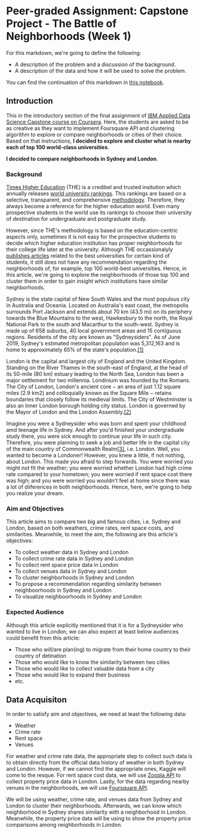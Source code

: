 # Peer-graded Assignment: Capstone Project - The Battle of Neighborhoods (Week 1)

For this markdown, we're going to define the following:
- A description of the problem and a discussion of the background.
- A description of the data and how it will be used to solve the problem.

You can find the continuation of this markdown in [this notebook](FinalAssignment-Week2.ipynb).

## Introduction

This in the introductory section of the final assignment of [IBM Applied Data Science Capstone course on Coursera](https://www.coursera.org/learn/applied-data-science-capstone). Here, the students are asked to be as creative as they want to implement Foursquare API and clustering algorithm to explore or compare neighborhoods or cities of their choice. Based on that instructions, __I decided to explore and cluster what is nearby each of top 100 world-class universities__.

__I decided to compare neighborhoods in Sydney and London__.

### Background

[Times Higher Education](https://www.timeshighereducation.com/) (THE) is a credibel and trusted insitution which annually releases [world university rankings](https://www.timeshighereducation.com/world-university-rankings/2020/world-ranking#!/page/0/length/100/sort_by/rank/sort_order/asc/cols/stats). This rankings are based on a selective, transparent, and comprehensive [methodology](https://www.timeshighereducation.com/world-university-rankings/world-university-rankings-2020-methodology). Therefore, they always become a reference for the higher education world. Even many prospective students in the world use its rankings to choose their university of destination for undergraduate and postgraduate study.

However, since THE's methodology is based on the education-centric aspects only, sometimes it is not easy for the prospective students to decide which higher education institution has proper neighborhoods for their college life later at the university. Although THE occassionalyly [publishes articles](https://www.timeshighereducation.com/student/best-universities) related to the best universities for certain kind of students, it still does not have any recommendation regarding the neighborhoods of, for example, top 100 world-best universities. Hence, in this article, we're going to explore the neighborhoods of those top 100 and cluster them in order to gain insight which institutions have similar neighborhoods.

Sydney is the state capital of New South Wales and the most populous city in Australia and Oceania. Located on Australia's east coast, the metropolis surrounds Port Jackson and extends about 70 km (43.5 mi) on its periphery towards the Blue Mountains to the west, Hawkesbury to the north, the Royal National Park to the south and Macarthur to the south-west. Sydney is made up of 658 suburbs, 40 local government areas and 15 contiguous regions. Residents of the city are known as "Sydneysiders". As of June 2019, Sydney's estimated metropolitan population was 5,312,163 and is home to approximately 65% of the state's population.[[1]](https://en.wikipedia.org/wiki/Sydney)

London is the capital and largest city of England and the United Kingdom. Standing on the River Thames in the south-east of England, at the head of its 50-mile (80 km) estuary leading to the North Sea, London has been a major settlement for two millennia. Londinium was founded by the Romans. The City of London, London's ancient core − an area of just 1.12 square miles (2.9 km2) and colloquially known as the Square Mile − retains boundaries that closely follow its medieval limits. The City of Westminster is also an Inner London borough holding city status. London is governed by the Mayor of London and the London Assembly.[[2]](https://en.wikipedia.org/wiki/London)

Imagine you were a Sydneysider who was born and spent your childhood amd teenage life in Sydney. And after you'd finished your undergraduate study there, you were sick enough to continue your life in such city. Therefore, you were planning to seek a job and better life in the capital city of the main country of Commonwealth Realm[[3]](https://en.wikipedia.org/wiki/Commonwealth_realm), i.e. London. Well, you wanted to become a Londoner! However, you knew a little, if not nothing, about London. This made you afraid to step forwards. You were worried you might not fit the weather; you were worried whether London had high crime rate compared to your hometown; you were worried if rent space cost there was high; and you were worried you wouldn't feel at home since there was a lot of diiferences in both neighborhoods. Hence, here, we're going to help you realize your dream.

### Aim and Objectives

This article aims to compare two big and famous cities, i.e. Sydney and London, based on both weathers, crime rates, rent space costs, and similarities. Meanwhile, to meet the aim, the following are this article's objectives:
- To collect weather data in Sydney and London
- To collect crime rate data in Sydney and London
- To collect rent space price data in London
- To collect venues data in Sydney and London
- To cluster neighborhoods in Sydney and London
- To propose a recommendation regarding similarity between neighboorhoods in Sydney and London
- To visualize neighboorhoods in Sydney and London

### Expected Audience

Although this article explicitly mentioned that it is for a Sydneysider who wanted to live in London, we can also expect at least below audiences could benefit from this article:
- Those who will/are plan(ing) to migrate from their home country to their country of detination
- Those who would like to know the similarity between two cities
- Those who would like to collect valuable data from a city
- Those who would like to expand their business
- etc.

## Data Acquisiton

In order to satisfy aim and objectives, we need at least the following data:
- Weather
- Crime rate
- Rent space
- Venues

For weather and crime rate data, the appropriate step to collect such data is to obtain directly from the official data history of weather in both Sydney and London. However, if we cannot find the appropriate ones, Kaggle will come to the resque. For rent space cost data, we will use [Zoopla API](https://developer.zoopla.co.uk/) to collect property price data in London. Lastly, for the data regarding nearby venues in the neighborhoods, we will use [Foursquare API](https://developer.foursquare.com/).

We will be using weather, crime rate, and venues data from Sydney and London to cluster their neighborhoods. Afterwards, we can know which neighborhood in Sydney shares similarity with a neighborhood in London. Meanwhile, the property price data will be using to show the property price comparisons among neighborhoods in London.